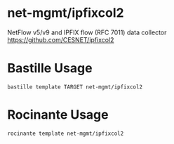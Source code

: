 # net-mgmt/ipfixcol2
NetFlow v5/v9 and IPFIX flow (RFC 7011) data collector
https://github.com/CESNET/ipfixcol2

# Bastille Usage
```shell
bastille template TARGET net-mgmt/ipfixcol2
```

# Rocinante Usage
```shell
rocinante template net-mgmt/ipfixcol2
```
